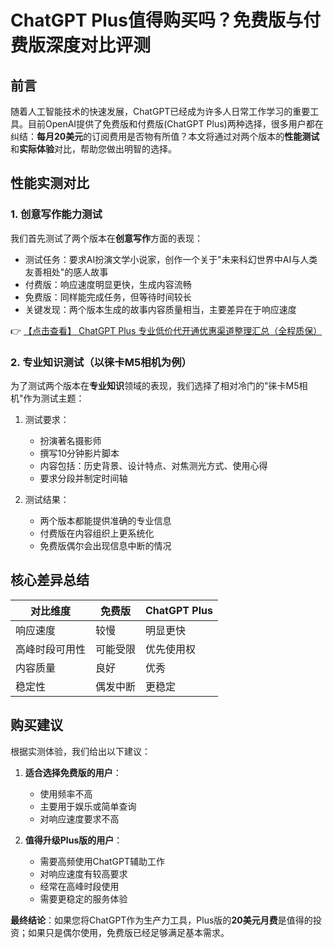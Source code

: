 # ChatGPT Plus值得购买吗？免费版与付费版深度对比评测

## 前言

随着人工智能技术的快速发展，ChatGPT已经成为许多人日常工作学习的重要工具。目前OpenAI提供了免费版和付费版(ChatGPT Plus)两种选择，很多用户都在纠结：**每月20美元**的订阅费用是否物有所值？本文将通过对两个版本的**性能测试**和**实际体验**对比，帮助您做出明智的选择。

## 性能实测对比

### 1. 创意写作能力测试

我们首先测试了两个版本在**创意写作**方面的表现：

- 测试任务：要求AI扮演文学小说家，创作一个关于"未来科幻世界中AI与人类友善相处"的感人故事
- 付费版：响应速度明显更快，生成内容流畅
- 免费版：同样能完成任务，但等待时间较长
- 关键发现：两个版本生成的故事内容质量相当，主要差异在于响应速度

👉 [【点击查看】 ChatGPT Plus 专业低价代开通优惠渠道整理汇总（全程质保）](https://bit.ly/DaiKai)

### 2. 专业知识测试（以徕卡M5相机为例）

为了测试两个版本在**专业知识**领域的表现，我们选择了相对冷门的"徕卡M5相机"作为测试主题：

1. 测试要求：
   - 扮演著名摄影师
   - 撰写10分钟影片脚本
   - 内容包括：历史背景、设计特点、对焦测光方式、使用心得
   - 要求分段并制定时间轴

2. 测试结果：
   - 两个版本都能提供准确的专业信息
   - 付费版在内容组织上更系统化
   - 免费版偶尔会出现信息中断的情况

## 核心差异总结

| 对比维度 | 免费版 | ChatGPT Plus |
|---------|-------|-------------|
| 响应速度 | 较慢 | 明显更快 |
| 高峰时段可用性 | 可能受限 | 优先使用权 |
| 内容质量 | 良好 | 优秀 |
| 稳定性 | 偶发中断 | 更稳定 |

## 购买建议

根据实测体验，我们给出以下建议：

1. **适合选择免费版的用户**：
   - 使用频率不高
   - 主要用于娱乐或简单查询
   - 对响应速度要求不高

2. **值得升级Plus版的用户**：
   - 需要高频使用ChatGPT辅助工作
   - 对响应速度有较高要求
   - 经常在高峰时段使用
   - 需要更稳定的服务体验

**最终结论**：如果您将ChatGPT作为生产力工具，Plus版的**20美元月费**是值得的投资；如果只是偶尔使用，免费版已经足够满足基本需求。